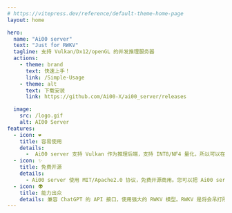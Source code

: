 ```yaml
---
# https://vitepress.dev/reference/default-theme-home-page
layout: home

hero:
  name: "Ai00 server"
  text: "Just for RWKV"
  tagline: 支持 Vulkan/Dx12/openGL 的并发推理服务器
  actions:
    - theme: brand
      text: 快速上手！
      link: /Simple-Usage
    - theme: alt
      text: 下载安装  
      link: https://github.com/Ai00-X/ai00_server/releases

  image:
    src: /logo.gif
    alt: AI00 Server
features:
  - icon: ❤
    title: 容易使用
    details: 
      -  Ai00 server 支持 Vulkan 作为推理后端，支持 INT8/NF4 量化，所以可以在绝大部分的个人电脑上快速的运行！支持大部分 NVIDIA、AMD、Inter 的显卡，包括集成显卡。7B 的 RWKV 模型 NF4 量化时仅占用 5.5G 显存。
  - icon: ✨
    title: 免费开源
    details:
      - Ai00 server 使用 MIT/Apache2.0 协议，免费开源商用。您可以把 Ai00 server 集成在您的系统或软件中。社区保持活跃开发中！
  - icon: 👽
    title: 能力出众
    details: 兼容 ChatGPT 的 API 接口，使用强大的 RWKV 模型。RWKV 是将会吊打所有基于 Transformer 的模型的，在端侧 LLM 部署的王者模型。并且正在快速迭代中，功能和性能越来越强悍。
---
```



